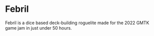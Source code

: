 # Febril

Febril is a dice based deck-building roguelite made for the 2022 GMTK game jam in just under 50 hours.
